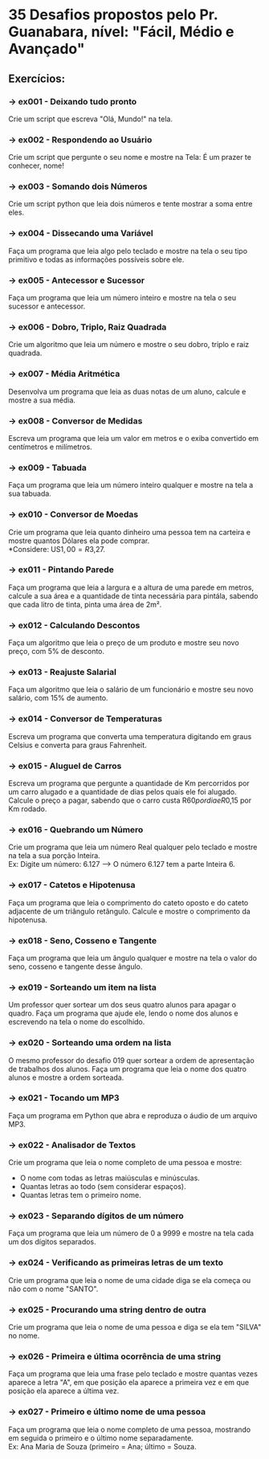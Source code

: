 # 35 Desafios propostos pelo Pr. Guanabara, nível: "Fácil,  Médio e Avançado"
## Exercícios:

### -> ex001 - Deixando tudo pronto <br/>
Crie um script que escreva "Olá, Mundo!" na tela. <br/>

### -> ex002 - Respondendo ao Usuário <br/>
Crie um script que pergunte o seu nome e mostre na Tela: É um prazer te conhecer, nome! <br/>

### -> ex003 - Somando dois Números <br/>
Crie um script python que leia dois números e tente mostrar a soma entre eles.<br/>

### -> ex004 - Dissecando uma Variável <br/>
Faça um programa que leia algo pelo teclado e mostre na tela o seu tipo primitivo e todas as informações possíveis sobre ele. <br/>

### -> ex005 - Antecessor e Sucessor <br/>
Faça um programa que leia um número inteiro e mostre na tela o seu sucessor e antecessor. <br/>

### -> ex006 - Dobro, Triplo, Raiz Quadrada <br/>
Crie um algoritmo que leia um número e mostre o seu dobro, triplo e raiz quadrada. <br/>

### -> ex007 - Média Aritmética <br/>
Desenvolva um programa que leia as duas notas de um aluno, calcule e mostre a sua média. <br/>

### -> ex008 - Conversor de Medidas <br/>
Escreva um programa que leia um valor em metros e o exiba convertido em centímetros e milímetros. <br/>

### -> ex009 - Tabuada <br/>
Faça um programa que leia um número inteiro qualquer e mostre na tela a sua tabuada. <br/>

### -> ex010 - Conversor de Moedas <br/>
Crie um programa que leia quanto dinheiro uma pessoa tem na carteira e mostre quantos Dólares ela pode comprar. <br/> *Considere: US$1,00 = R$3,27. <br/>

### -> ex011 - Pintando Parede <br/>
Faça um programa que leia a largura e a altura de uma parede em metros, calcule a sua área e a quantidade de tinta necessária para pintála, sabendo que cada litro de tinta, pinta uma área de 2m². <br/>

### -> ex012 - Calculando Descontos <br/>
Faça um algoritmo que leia o preço de um produto e mostre seu novo preço, com 5% de desconto. <br/>

### -> ex013 - Reajuste Salarial <br/>
Faça um algoritmo que leia o salário de um funcionário e mostre seu novo salário, com 15% de aumento. <br/>

### -> ex014 - Conversor de Temperaturas <br/>
Escreva um programa que converta uma temperatura digitando em graus Celsius e converta para graus Fahrenheit. <br/>

### -> ex015 - Aluguel de Carros <br/>
Escreva um programa que pergunte a quantidade de Km percorridos por um carro alugado e a quantidade de dias pelos quais ele foi alugado. Calcule o preço a pagar, sabendo que o carro custa R$60 por dia e R$0,15 por Km rodado. <br/>

### -> ex016 - Quebrando um Número <br/>
Crie um programa que leia um número Real qualquer pelo teclado e mostre na tela a sua porção Inteira.<br/>
Ex: Digite um número: 6.127 --> O número 6.127 tem a parte Inteira 6. <br/>

### -> ex017 - Catetos e Hipotenusa <br/>
Faça um programa que leia o comprimento do cateto oposto e do cateto adjacente de um triângulo retângulo. Calcule e mostre o comprimento da hipotenusa. <br/>

### -> ex018 - Seno, Cosseno e Tangente <br/>
Faça um programa que leia um ângulo qualquer e mostre na tela o valor do seno, cosseno e tangente desse ângulo. <br/>

### -> ex019 - Sorteando um item na lista <br/>
Um professor quer sortear um dos seus quatro alunos para apagar o quadro. Faça um programa que ajude ele, lendo o nome dos alunos e escrevendo na tela o nome do escolhido. <br/>

### -> ex020 - Sorteando uma ordem na lista <br/>
O mesmo professor do desafio 019 quer sortear a ordem de apresentação de trabalhos dos alunos. Faça um programa que leia o nome dos quatro alunos e mostre a ordem sorteada. <br/>

### -> ex021 - Tocando um MP3 <br/>
Faça um programa em Python que abra e reproduza o áudio de um arquivo MP3. <br/>

### -> ex022 - Analisador de Textos <br/>
Crie um programa que leia o nome completo de uma pessoa e mostre: <br/>
- O nome com todas as letras maiúsculas e minúsculas. <br/>
- Quantas letras ao todo (sem considerar espaços). <br/>
- Quantas letras tem o primeiro nome. <br/>

### -> ex023 - Separando dígitos de um número <br/>
Faça um programa que leia um número de 0 a 9999 e mostre na tela cada um dos dígitos separados. <br/>

### -> ex024 - Verificando as primeiras letras de um texto <br/>
Crie um programa que leia o nome de uma cidade diga se ela começa ou não com o nome "SANTO". <br/>

### -> ex025 - Procurando uma string dentro de outra <br/>
Crie um programa que leia o nome de uma pessoa e diga se ela tem "SILVA" no nome. <br/>

### -> ex026 - Primeira e última ocorrência de uma string <br/>
Faça um programa que leia uma frase pelo teclado e mostre quantas vezes aparece a letra "A", em que posição ela aparece a primeira vez e em que posição ela aparece a última vez. <br/>

### -> ex027 - Primeiro e último nome de uma pessoa <br/>
Faça um programa que leia o nome completo de uma pessoa, mostrando em seguida o primeiro e o último nome separadamente. <br/>
Ex: Ana Maria de Souza (primeiro = Ana; último = Souza. <br/>
